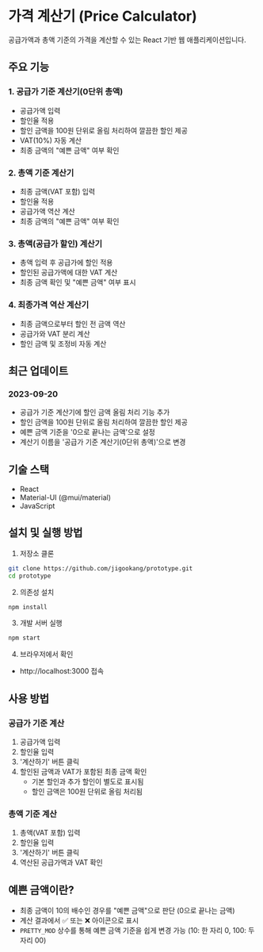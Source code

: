 # 가격 계산기 (Price Calculator)

공급가액과 총액 기준의 가격을 계산할 수 있는 React 기반 웹 애플리케이션입니다.

## 주요 기능

### 1. 공급가 기준 계산기(0단위 총액)
- 공급가액 입력
- 할인율 적용
- 할인 금액을 100원 단위로 올림 처리하여 깔끔한 할인 제공
- VAT(10%) 자동 계산
- 최종 금액의 "예쁜 금액" 여부 확인

### 2. 총액 기준 계산기
- 최종 금액(VAT 포함) 입력
- 할인율 적용
- 공급가액 역산 계산
- 최종 금액의 "예쁜 금액" 여부 확인

### 3. 총액(공급가 할인) 계산기
- 총액 입력 후 공급가에 할인 적용
- 할인된 공급가액에 대한 VAT 계산
- 최종 금액 확인 및 "예쁜 금액" 여부 표시

### 4. 최종가격 역산 계산기
- 최종 금액으로부터 할인 전 금액 역산
- 공급가와 VAT 분리 계산
- 할인 금액 및 조정비 자동 계산

## 최근 업데이트

### 2023-09-20
- 공급가 기준 계산기에 할인 금액 올림 처리 기능 추가
- 할인 금액을 100원 단위로 올림 처리하여 깔끔한 할인 제공
- 예쁜 금액 기준을 '0으로 끝나는 금액'으로 설정
- 계산기 이름을 '공급가 기준 계산기(0단위 총액)'으로 변경

## 기술 스택

- React
- Material-UI (@mui/material)
- JavaScript

## 설치 및 실행 방법

1. 저장소 클론
```bash
git clone https://github.com/jigookang/prototype.git
cd prototype
```

2. 의존성 설치
```bash
npm install
```

3. 개발 서버 실행
```bash
npm start
```

4. 브라우저에서 확인
- http://localhost:3000 접속

## 사용 방법

### 공급가 기준 계산
1. 공급가액 입력
2. 할인율 입력
3. '계산하기' 버튼 클릭
4. 할인된 금액과 VAT가 포함된 최종 금액 확인
   - 기본 할인과 추가 할인이 별도로 표시됨
   - 할인 금액은 100원 단위로 올림 처리됨

### 총액 기준 계산
1. 총액(VAT 포함) 입력
2. 할인율 입력
3. '계산하기' 버튼 클릭
4. 역산된 공급가액과 VAT 확인

## 예쁜 금액이란?
- 최종 금액이 10의 배수인 경우를 "예쁜 금액"으로 판단 (0으로 끝나는 금액)
- 계산 결과에서 ✅ 또는 ❌ 아이콘으로 표시
- `PRETTY_MOD` 상수를 통해 예쁜 금액 기준을 쉽게 변경 가능 (10: 한 자리 0, 100: 두 자리 00)

